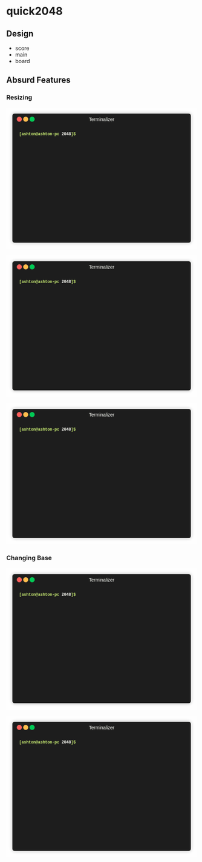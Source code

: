 # quick2048

## Design

- score
- main
- board

## Absurd Features

### Resizing

![resizing demo](readme/resizing1.gif)

![resizing demo](readme/resizing2.gif)

![resizing demo](readme/resizing3.gif)

### Changing Base 

![resizing demo](readme/changing_base1.gif)

![resizing demo](readme/changing_base2.gif)

## 